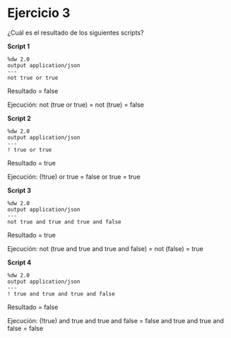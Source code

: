 
# Ejercicio 3

¿Cuál es el resultado de los siguientes scripts?

**Script 1**
```dataweave
%dw 2.0
output application/json
---
not true or true
```
Resultado = false

Ejecución: not (true or true) = not (true) = false

**Script 2**
```dataweave
%dw 2.0
output application/json
---
! true or true
```
Resultado = true

Ejecución: (!true) or true = false or true = true

**Script 3**
```dataweave
%dw 2.0
output application/json
---
not true and true and true and false
```
Resultado = true

Ejecución: not (true and true and true and false) = not (false) = true

**Script 4**
```dataweave
%dw 2.0
output application/json
---
! true and true and true and false
```
Resultado = false

Ejecución: (!true) and true and true and false = false and true and true and false = false